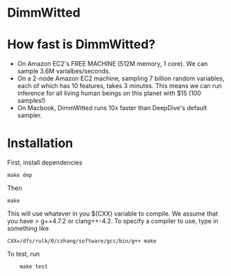 DimmWitted
==========

# How fast is DimmWitted?

  - On Amazon EC2's FREE MACHINE (512M memory, 1 core). We can sample 3.6M varialbes/seconds.
  - On a 2-node Amazon EC2 machine, sampling 7 billion random variables, each of which has 10 features, takes 3 minutes. This means we can run inference for all living human beings on this planet with $15 (100 samples!)
  - On Macbook, DimmWitted runs 10x faster than DeepDive's default sampler.

# Installation

First, install dependencies

    make dep

Then

    make

This will use whatever in you $(CXX) variable to compile. We assume that you have > g++4.7.2 or clang++-4.2. To specify a compiler to use, type in something like

    CXX=/dfs/rulk/0/czhang/software/gcc/bin/g++ make

To test, run

		make test